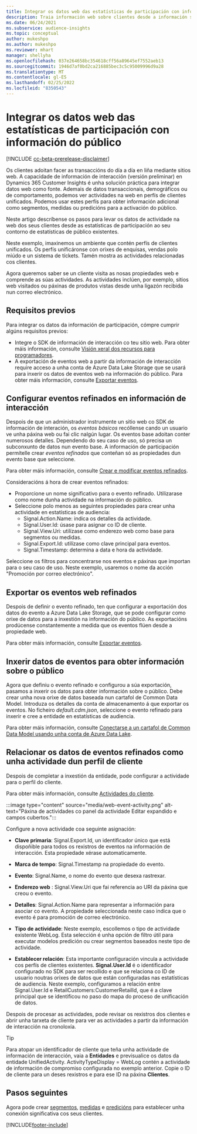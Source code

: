 ```yaml
---
title: Integrar os datos web das estatísticas de participación con información do público
description: Traia información web sobre clientes desde a información sobre a participación ata a información sobre o público.
ms.date: 06/24/2021
ms.subservice: audience-insights
ms.topic: conceptual
author: mukeshpo
ms.author: mukeshpo
ms.reviewer: mhart
manager: shellyha
ms.openlocfilehash: 037e264658bc354618cff56a89645ef7552aeb13
ms.sourcegitcommit: 1946d7af0bd2ca216885bec3c5c95009996d9a28
ms.translationtype: MT
ms.contentlocale: gl-ES
ms.lasthandoff: 02/25/2022
ms.locfileid: "8350543"
---
```

# <a name="integrate-web-data-from-engagement-insights-with-audience-insights"></a>Integrar os datos web das estatísticas de participación con información do público


[!INCLUDE [cc-beta-prerelease-disclaimer](../engagement-insights/includes/cc-beta-prerelease-disclaimer.md)]

Os clientes adoitan facer as transaccións do día a día en liña mediante sitios web. A capacidade de información de interacción (versión preliminar) en Dynamics 365 Customer Insights é unha solución práctica para integrar datos web como fonte. Ademais de datos transaccionais, demográficos ou de comportamento, podemos ver actividades na web en perfís de clientes unificados. Podemos usar estes perfís para obter información adicional como segmentos, medidas ou predicións para a activación do público.

Neste artigo descríbense os pasos para levar os datos de actividade na web dos seus clientes desde as estatísticas de participación ao seu contorno de estatísticas de público existentes.

Neste exemplo, imaxinemos un ambiente que contén perfís de clientes unificados. Os perfís unificáronse con orixes de enquisas, vendas polo miúdo e un sistema de tíckets. Tamén mostra as actividades relacionadas cos clientes. 

Agora queremos saber se un cliente visita as nosas propiedades web e comprende as súas actividades. As actividades inclúen, por exemplo, sitios web visitados ou páxinas de produtos vistas desde unha ligazón recibida nun correo electrónico.

## <a name="prerequisites"></a>Requisitos previos

Para integrar os datos da información de participación, cómpre cumprir algúns requisitos previos: 

- Integre o SDK de información de interacción co teu sitio web. Para obter máis información, consulte [Visión xeral dos recursos para programadores](../engagement-insights/developer-resources.md).
- A exportación de eventos web a partir da información de interacción require acceso a unha conta de Azure Data Lake Storage que se usará para inxerir os datos de eventos web na información do público. Para obter máis información, consulte [Exportar eventos](../engagement-insights/export-events.md).

## <a name="configure-refined-events-in-engagement-insights"></a>Configurar eventos refinados en información de interacción

Despois de que un administrador instrumente un sitio web co SDK de información de interación, os *eventos básicos* recóllense cando un usuario ve unha páxina web ou fai clic nalgún lugar. Os eventos base adoitan conter numerosos detalles. Dependendo do seu caso de uso, só precisa un subconxunto de datos nun evento base. A información de participación permítelle crear *eventos refinados* que conteñan só as propiedades dun evento base que seleccione.     

Para obter máis información, consulte [Crear e modificar eventos refinados](../engagement-insights/refined-events.md).

Consideracións á hora de crear eventos refinados: 

- Proporcione un nome significativo para o evento refinado. Utilizarase como nome dunha actividade na información do público.
- Seleccione polo menos as seguintes propiedades para crear unha actividade en estatísticas de audiencia: 
    - Signal.Action.Name: indica os detalles da actividade.
    - Signal.User.Id: úsase para asignar co ID de cliente.
    - Signal.View.Uri: utilízase como enderezo web como base para segmentos ou medidas.
    - Signal.Export.Id: utilízase como clave principal para eventos.
    - Signal.Timestamp: determina a data e hora da actividade.

Seleccione os filtros para concentrarse nos eventos e páxinas que importan para o seu caso de uso. Neste exemplo, usaremos o nome da acción "Promoción por correo electrónico".

## <a name="export-the-refined-web-events"></a>Exportar os eventos web refinados 

Despois de definir o evento refinado, ten que configurar a exportación dos datos do evento a Azure Data Lake Storage, que se pode configurar como orixe de datos para a inxestión na información do público. As exportacións prodúcense constantemente a medida que os eventos flúen desde a propiedade web.

Para obter máis información, consulte [Exportar eventos](../engagement-insights/export-events.md).

## <a name="ingest-event-data-to-audience-insights"></a>Inxerir datos de eventos para obter información sobre o público

Agora que definiu o evento refinado e configurou a súa exportación, pasamos a inxerir os datos para obter información sobre o público. Debe crear unha nova orixe de datos baseada nun cartafol de Common Data Model. Introduza os detalles da conta de almacenamento á que exportar os eventos. No ficheiro *default.cdm.json*, seleccione o evento refinado para inxerir e cree a entidade en estatísticas de audiencia.

Para obter máis información, consulte [Conectarse a un cartafol de Common Data Model usando unha conta de Azure Data Lake](connect-common-data-model.md).


## <a name="relate-refined-event-data-as-an-activity-of-a-customer-profile"></a>Relacionar os datos de eventos refinados como unha actividade dun perfil de cliente

Despois de completar a inxestión da entidade, pode configurar a actividade para o perfil do cliente.

Para obter máis información, consulte [Actividades do cliente](activities.md).

:::image type="content" source="media/web-event-activity.png" alt-text="Páxina de actividades co panel da actividade Editar expandido e campos cubertos.":::

Configure a nova actividade coa seguinte asignación: 

- **Clave primaria**: Signal.Export.Id, un identificador único que está dispoñible para todos os rexistros de eventos na información de interacción. Esta propiedade xérase automaticamente.

- **Marca de tempo**: Signal.Timestamp na propiedade do evento.

- **Evento**: Signal.Name, o nome do evento que desexa rastrexar.

- **Enderezo web** : Signal.View.Uri que fai referencia ao URI da páxina que creou o evento.

- **Detalles**: Signal.Action.Name para representar a información para asociar co evento. A propiedade seleccionada neste caso indica que o evento é para promoción de correo electrónico.

- **Tipo de actividade**: Neste exemplo, escollemos o tipo de actividade existente WebLog. Esta selección é unha opción de filtro útil para executar modelos predición ou crear segmentos baseados neste tipo de actividade.

- **Establecer relación**: Esta importante configuración vincula a actividade cos perfís de clientes existentes. **Signal.User.Id** é o identificador configurado no SDK para ser recollido e que se relaciona co ID de usuario noutras orixes de datos que están configuradas nas estatísticas de audiencia. Neste exemplo, configuramos a relación entre Signal.User.Id e RetailCustomers:CustomerRetailId, que é a clave principal que se identificou no paso do mapa do proceso de unificación de datos.

Despois de procesar as actividades, pode revisar os rexistros dos clientes e abrir unha tarxeta de cliente para ver as actividades a partir da información de interacción na cronoloxía. 

> [!TIP]
> Para atopar un identificador de cliente que teña unha actividade de información de interacción, vaia a **Entidades** e previsualice os datos da entidade UnifiedActivity. ActivityTypeDisplay = WebLog contén a actividade de información de compromiso configurada no exemplo anterior. Copie o ID de cliente para un deses rexistros e para ese ID na páxina **Clientes**.

## <a name="next-steps"></a>Pasos seguintes

Agora pode crear [segmentos](segments.md), [medidas](measures.md) e [predicións](predictions.md) para establecer unha conexión significativa cos seus clientes.


[!INCLUDE[footer-include](../includes/footer-banner.md)]
